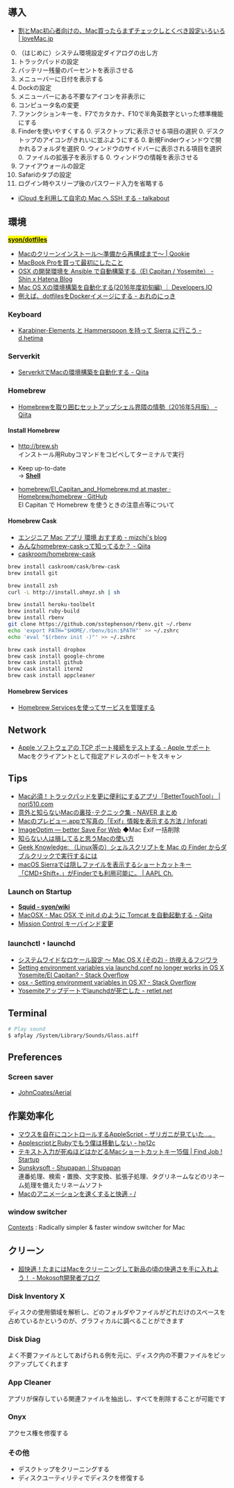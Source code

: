 ## 導入

- [割とMac初心者向けの、Mac買ったらまずチェックしとくべき設定いろいろ | loveMac.jp](http://lovemac.jp/blog/1298/)
0. （はじめに）システム環境設定ダイアログの出し方
0. トラックパッドの設定
0. バッテリー残量のパーセントを表示させる
0. メニューバーに日付を表示する
0. Dockの設定
0. メニューバーにある不要なアイコンを非表示に
0. コンピュータ名の変更
0. ファンクションキーを、F7でカタカナ、F10で半角英数字といった標準機能にする
0. Finderを使いやすくする
    0. デスクトップに表示させる項目の選択
    0. デスクトップのアイコンがきれいに並ぶようにする
    0. 新規Finderウィンドウで開かれるフォルダを選択
    0. ウィンドウのサイドバーに表示される項目を選択
    0. ファイルの拡張子を表示する
    0. ウィンドウの情報を表示させる
0. ファイアウォールの設定
0. Safariのタブの設定
0. ログイン時やスリープ後のパスワード入力を省略する

- [iCloud を利用して自宅の Mac へ SSH する - talkabout](http://www.talkabout.jp/2012/10/icloud-mac-ssh.html)


## 環境

__<mark>[syon/dotfiles](https://github.com/syon/dotfiles)</mark>__

- [Macのクリーンインストール〜準備から再構成まで〜 \| Qookie](https://qookie.jp/posts/195/)
- [MacBook Proを買って最初にしたこと](http://blog.akihiko.me/2015/03/01/mbp-first-step/)
- [OSX の開発環境を Ansible で自動構築する（El Capitan / Yosemite） - Shin x Hatena Blog](http://shin1x1.hatenablog.com/entry/osx-provisioning-with-ansible)
- [Mac OS Xの環境構築を自動化する(2016年度初旬編) ｜ Developers.IO](http://dev.classmethod.jp/server-side/ansible/automate-build-mac-osx-env-by-ansible/)
- [例えば、dotfilesをDockerイメージにする \- おれのにっき](http://windyakin.hateblo.jp/entry/2017/06/18/182046)

### Keyboard

- [Karabiner\-Elements と Hammerspoon を持って Sierra に行こう \- d\.hetima](http://hetima.hatenablog.jp/entry/2017/05/23/221721)


### Serverkit
- [ServerkitでMacの環境構築を自動化する - Qiita](http://qiita.com/r7kamura/items/591e96861f025fb22998)

### Homebrew

- [Homebrewを取り囲むセットアップシェル界隈の情勢（2016年5月版） - Qiita](http://qiita.com/shibukk/items/d2d3686ac576bcf497b2)

#### Install Homebrew
- http://brew.sh  
  インストール用Rubyコマンドをコピペしてターミナルで実行

- Keep up-to-date  
  → __[Shell](/Shell/)__

- [homebrew/El_Capitan_and_Homebrew.md at master · Homebrew/homebrew · GitHub](https://github.com/Homebrew/homebrew/blob/master/share/doc/homebrew/El_Capitan_and_Homebrew.md)  
  El Capitan で Homebrew を使うときの注意点等について

#### Homebrew Cask
- [エンジニア Mac アプリ 環境 おすすめ - mizchi's blog](http://mizchi.hatenablog.com/entry/2014/03/02/090517)
- [みんなhomebrew-caskって知ってるか？ - Qiita](http://qiita.com/ryurock/items/1432578d364985f6cb06)
- [caskroom/homebrew-cask](https://github.com/caskroom/homebrew-cask)

```bash
brew install caskroom/cask/brew-cask
brew install git

brew install zsh
curl -L http://install.ohmyz.sh | sh

brew install heroku-toolbelt
brew install ruby-build
brew install rbenv
git clone https://github.com/sstephenson/rbenv.git ~/.rbenv
echo 'export PATH="$HOME/.rbenv/bin:$PATH"' >> ~/.zshrc
echo 'eval "$(rbenv init -)"' >> ~/.zshrc

brew cask install dropbox
brew cask install google-chrome
brew cask install github
brew cask install iterm2
brew cask install appcleaner
```

#### Homebrew Services
- [Homebrew Servicesを使ってサービスを管理する](http://rcmdnk.github.io/blog/2016/04/25/computer-mac-homebrew/)


## Network

- [Apple ソフトウェアの TCP ポート接続をテストする - Apple サポート](https://support.apple.com/ja-jp/HT203875)  
  Macをクライアントとして指定アドレスのポートをスキャン


## Tips
- [Mac必須！トラックパッドを更に便利にするアプリ「BetterTouchTool」 | nori510.com](http://nori510.com/archives/4208)
- [意外と知らないMacの裏技･テクニック集 - NAVER まとめ](http://matome.naver.jp/odai/2129888099522555301)
- [Macのプレビュー.appで写真の「Exif」情報を表示する方法 / Inforati](http://inforati.jp/apple/mac-tips-techniques/multimedia-hints/how-to-show-exif-data-of-a-photo-with-mac-preview-app.html)
- [ImageOptim — better Save For Web](http://imageoptim.com/) ◆Mac Exif 一括削除
- [知らない人は損してると思うMacの使い方](http://alfalfalfa.com/archives/1147302.html)
- [Geek Knowledge: （Linux等の）シェルスクリプトを Mac の Finder からダブルクリックで実行するには](http://hseisyu.blogspot.jp/2010/10/linux-mac-finder.html)
- [macOS Sierraでは隠しファイルを表示するショートカットキー「CMD\+Shift\+\.」がFinderでも利用可能に。 \| AAPL Ch\.](http://applech2.com/archives/macos-sierra-finder-cmd-shift-period-show-hidden-file.html)

### Launch on Startup
- __[Squid - syon/wiki](/squid-proxy/)__
- [MacOSX - Mac OSX で init.d のように Tomcat を自動起動する - Qiita](http://qiita.com/hidekuro/items/316abf8b359734227c88)
- [Mission Control キーバインド変更](https://twitter.com/ryo_dg/status/856374326869676032)

### launchctl・launchd
- [システムワイドなロケール設定 ～ Mac OS X (その2) - 彷徨えるフジワラ](http://d.hatena.ne.jp/flying-foozy/20140204/1391520123)
- [Setting environment variables via launchd.conf no longer works in OS X Yosemite/El Capitan? - Stack Overflow](http://stackoverflow.com/questions/25385934/setting-environment-variables-via-launchd-conf-no-longer-works-in-os-x-yosemite)
- [osx - Setting environment variables in OS X? - Stack Overflow](http://stackoverflow.com/questions/135688/setting-environment-variables-in-os-x)
- [Yosemiteアップデートでlaunchdが死亡した - retlet.net](http://retlet.net/log/2014/10/yosemite-launchd.html)


## Terminal

```bash
# Play sound
$ afplay /System/Library/Sounds/Glass.aiff
```


## Preferences

### Screen saver
- [JohnCoates/Aerial](https://github.com/JohnCoates/Aerial)


## 作業効率化
- [マウスを自在にコントロールするAppleScript - ザリガニが見ていた...。](http://d.hatena.ne.jp/zariganitosh/20120126/library_mouse_scpt)
- [ApplescriptとRubyでもう僕は移動しない - hp12c](http://d.hatena.ne.jp/keyesberry/20100315/p1)
- [テキスト入力が死ぬほどはかどるMacショートカットキー15個 | Find Job ! Startup](http://www.find-job.net/startup/mac-shortcut)
- [Sunskysoft - Shupapan｜Shupapan](http://sunsky3s.s41.xrea.com/shupapan/)  
  連番処理、検索・置換、文字変換、拡張子処理、タグリネームなどのリネーム処理を備えたリネームソフト
- [Macのアニメーションを速くすると快適 \- /](http://memo.brdr.jp/post/156787133366/mac%E3%81%AE%E3%82%A2%E3%83%8B%E3%83%A1%E3%83%BC%E3%82%B7%E3%83%A7%E3%83%B3%E3%82%92%E9%80%9F%E3%81%8F%E3%81%99%E3%82%8B%E3%81%A8%E5%BF%AB%E9%81%A9)

### window switcher

[Contexts](https://contexts.co/)
: Radically simpler & faster window switcher for Mac


## クリーン
- [超快適！たまにはMacをクリーニングして新品の頃の快適さを手に入れよう！ - Mokosoft開発者ブログ](http://blog.mokosoft.com/entry/2014/02/06/173706)

### Disk Inventory X
ディスクの使用領域を解析し、どのフォルダやファイルがどれだけのスペースを占めているかというのが、グラフィカルに調べることができます

### Disk Diag
よく不要ファイルとしてあげられる例を元に、ディスク内の不要ファイルをピックアップしてくれます

### App Cleaner
アプリが保存している関連ファイルを抽出し、すべてを削除することが可能です

### Onyx
アクセス権を修復する

### その他
- デスクトップをクリーニングする
- ディスクユーティリティでディスクを修復する
